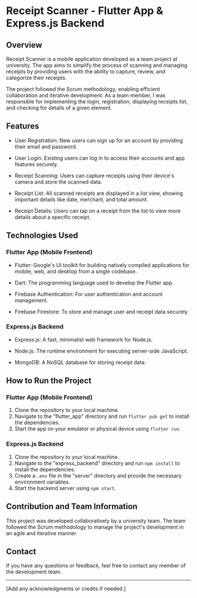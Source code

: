 # Receipt Scanner - Flutter App & Express.js Backend

## Overview

Receipt Scanner is a mobile application developed as a team project at university. The app aims to simplify the process of scanning and managing receipts by providing users with the ability to capture, review, and categorize their receipts.

The project followed the Scrum methodology, enabling efficient collaboration and iterative development. As a team member, I was responsible for implementing the login, registration, displaying receipts list, and checking for details of a given element.

## Features

- User Registration: New users can sign up for an account by providing their email and password.

- User Login: Existing users can log in to access their accounts and app features securely.

- Receipt Scanning: Users can capture receipts using their device's camera and store the scanned data.

- Receipt List: All scanned receipts are displayed in a list view, showing important details like date, merchant, and total amount.

- Receipt Details: Users can tap on a receipt from the list to view more details about a specific receipt.

## Technologies Used

### Flutter App (Mobile Frontend)

- Flutter: Google's UI toolkit for building natively compiled applications for mobile, web, and desktop from a single codebase.

- Dart: The programming language used to develop the Flutter app.

- Firebase Authentication: For user authentication and account management.

- Firebase Firestore: To store and manage user and receipt data securely.

### Express.js Backend

- Express.js: A fast, minimalist web framework for Node.js.

- Node.js: The runtime environment for executing server-side JavaScript.

- MongoDB: A NoSQL database for storing receipt data.

## How to Run the Project

### Flutter App (Mobile Frontend)

1. Clone the repository to your local machine.
2. Navigate to the "flutter_app" directory and run `flutter pub get` to install the dependencies.
3. Start the app on your emulator or physical device using `flutter run`.

### Express.js Backend

1. Clone the repository to your local machine.
2. Navigate to the "express_backend" directory and run `npm install` to install the dependencies.
3. Create a `.env` file in the "server" directory and provide the necessary environment variables.
4. Start the backend server using `npm start`.

## Contribution and Team Information

This project was developed collaboratively by a university team. The team followed the Scrum methodology to manage the project's development in an agile and iterative manner.

## Contact

If you have any questions or feedback, feel free to contact any member of the development team.

---

[Add any acknowledgments or credits if needed.]
